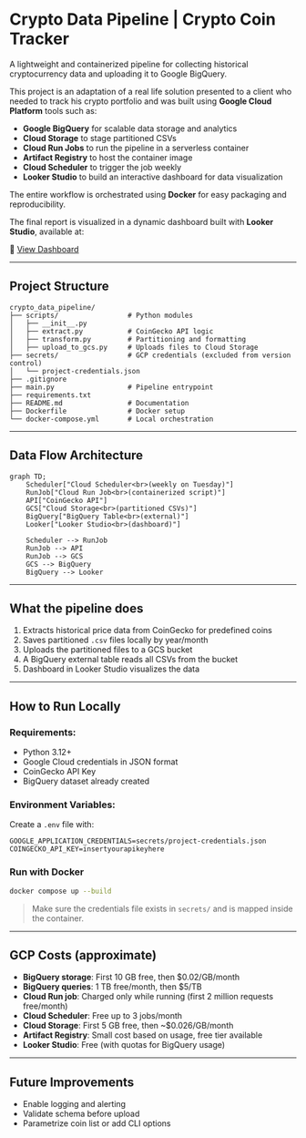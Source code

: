 # Crypto Data Pipeline | Crypto Coin Tracker

A lightweight and containerized pipeline for collecting historical cryptocurrency data and uploading it to Google BigQuery.

This project is an adaptation of a real life solution presented to a client who needed to track his crypto portfolio and was built using **Google Cloud Platform** tools such as:

- **Google BigQuery** for scalable data storage and analytics
- **Cloud Storage** to stage partitioned CSVs
- **Cloud Run Jobs** to run the pipeline in a serverless container
- **Artifact Registry** to host the container image
- **Cloud Scheduler** to trigger the job weekly
- **Looker Studio** to build an interactive dashboard for data visualization

The entire workflow is orchestrated using **Docker** for easy packaging and reproducibility.

The final report is visualized in a dynamic dashboard built with **Looker Studio**, available at:

🔗 [View Dashboard](https://lookerstudio.google.com/reporting/cc9bdd02-8570-4265-b29e-5aa56afdf417/page/tEnnC)

---

## Project Structure

```
crypto_data_pipeline/
├── scripts/                 # Python modules
│   ├── __init__.py
│   ├── extract.py           # CoinGecko API logic
│   ├── transform.py         # Partitioning and formatting
│   ├── upload_to_gcs.py     # Uploads files to Cloud Storage
├── secrets/                 # GCP credentials (excluded from version control)
│   └── project-credentials.json
├── .gitignore
├── main.py                  # Pipeline entrypoint
├── requirements.txt
├── README.md                # Documentation
├── Dockerfile               # Docker setup
└── docker-compose.yml       # Local orchestration
```

---

## Data Flow Architecture

```mermaid
graph TD;
    Scheduler["Cloud Scheduler<br>(weekly on Tuesday)"]
    RunJob["Cloud Run Job<br>(containerized script)"]
    API["CoinGecko API"]
    GCS["Cloud Storage<br>(partitioned CSVs)"]
    BigQuery["BigQuery Table<br>(external)"]
    Looker["Looker Studio<br>(dashboard)"]

    Scheduler --> RunJob
    RunJob --> API
    RunJob --> GCS
    GCS --> BigQuery
    BigQuery --> Looker
```

---

## What the pipeline does

1. Extracts historical price data from CoinGecko for predefined coins
2. Saves partitioned `.csv` files locally by year/month
3. Uploads the partitioned files to a GCS bucket
4. A BigQuery external table reads all CSVs from the bucket
5. Dashboard in Looker Studio visualizes the data

---

## How to Run Locally

### Requirements:
- Python 3.12+
- Google Cloud credentials in JSON format
- CoinGecko API Key
- BigQuery dataset already created

### Environment Variables:
Create a `.env` file with:
```
GOOGLE_APPLICATION_CREDENTIALS=secrets/project-credentials.json
COINGECKO_API_KEY=insertyourapikeyhere
```

### Run with Docker

```bash
docker compose up --build
```

> Make sure the credentials file exists in `secrets/` and is mapped inside the container.

---

## GCP Costs (approximate)
- **BigQuery storage**: First 10 GB free, then $0.02/GB/month
- **BigQuery queries**: 1 TB free/month, then $5/TB
- **Cloud Run job**: Charged only while running (first 2 million requests free/month)
- **Cloud Scheduler**: Free up to 3 jobs/month
- **Cloud Storage**: First 5 GB free, then ~$0.026/GB/month
- **Artifact Registry**: Small cost based on usage, free tier available
- **Looker Studio**: Free (with quotas for BigQuery usage)

---

## Future Improvements
- Enable logging and alerting
- Validate schema before upload
- Parametrize coin list or add CLI options

